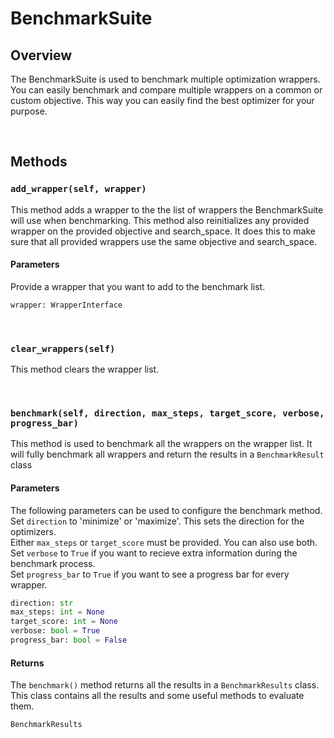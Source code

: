 # BenchmarkSuite

## Overview
The BenchmarkSuite is used to benchmark multiple optimization wrappers. You can easily benchmark and compare multiple wrappers on a common or custom objective. This way you can easily find the best optimizer for your purpose. 

<br>

## Methods

### `add_wrapper(self, wrapper)`

This method adds a wrapper to the the list of wrappers the BenchmarkSuite will use when benchmarking. This method also reinitializes any provided wrapper on the provided objective and search_space. It does this to make sure that all provided wrappers use the same objective and search_space.

#### Parameters
Provide a wrapper that you want to add to the benchmark list.

```python
wrapper: WrapperInterface
```

<br>

### `clear_wrappers(self)`

This method clears the wrapper list.


<br>

### `benchmark(self, direction, max_steps, target_score, verbose, progress_bar)`

This method is used to benchmark all the wrappers on the wrapper list. It will fully benchmark all wrappers and return the results in a `BenchmarkResult` class

#### Parameters
The following parameters can be used to configure the benchmark method.\
Set `direction` to 'minimize' or 'maximize'. This sets the direction for the optimizers.\
Either `max_steps` or `target_score` must be provided. You can also use both.\
Set `verbose` to `True` if you want to recieve extra information during the benchmark process.\
Set `progress_bar` to `True` if you want to see a progress bar for every wrapper.

```python
direction: str
max_steps: int = None
target_score: int = None
verbose: bool = True
progress_bar: bool = False
```


#### Returns
The `benchmark()` method returns all the results in a `BenchmarkResults` class. This class contains all the results and some useful methods to evaluate them.

```python
BenchmarkResults
```
